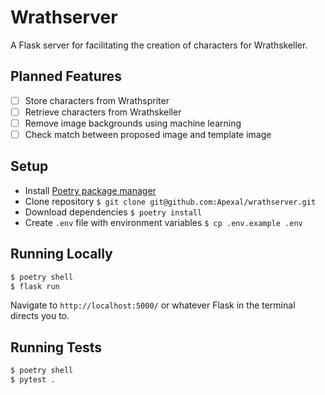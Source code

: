# Wrathserver

A Flask server for facilitating the creation of characters for Wrathskeller.

## Planned Features

- [ ] Store characters from Wrathspriter
- [ ] Retrieve characters from Wrathskeller
- [ ] Remove image backgrounds using machine learning
- [ ] Check match between proposed image and template image

## Setup

- Install [Poetry package manager](https://python-poetry.org/docs/)
- Clone repository `$ git clone git@github.com:Apexal/wrathserver.git`
- Download dependencies `$ poetry install`
- Create `.env` file with environment variables `$ cp .env.example .env`

## Running Locally

```bash
$ poetry shell
$ flask run
```

Navigate to `http://localhost:5000/` or whatever Flask in the terminal directs you to.

## Running Tests

```bash
$ poetry shell
$ pytest .
```
